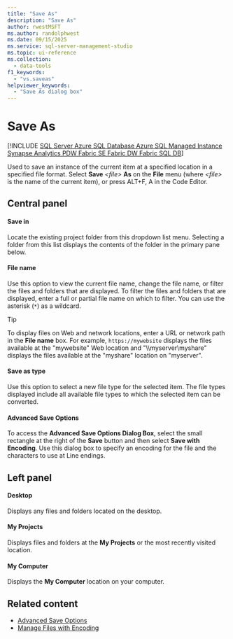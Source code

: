 ```yaml
---
title: "Save As"
description: "Save As"
author: rwestMSFT
ms.author: randolphwest
ms.date: 09/15/2025
ms.service: sql-server-management-studio
ms.topic: ui-reference
ms.collection:
  - data-tools
f1_keywords:
  - "vs.saveas"
helpviewer_keywords:
  - "Save As dialog box"
---
```

# Save As

[!INCLUDE [SQL Server Azure SQL Database Azure SQL Managed Instance Synapse Analytics PDW Fabric SE Fabric DW Fabric SQL DB](../includes/applies-to-version/sql-asdb-asdbmi-asa-pdw-fabricse-fabricdw-fabricsqldb.md)]

Used to save an instance of the current item at a specified location in a specified file format. Select **Save** *\<file\>* **As** on the **File** menu (where *\<file\>* is the name of the current item), or press ALT+F, A in the Code Editor.

## Central panel

#### Save in

Locate the existing project folder from this dropdown list menu. Selecting a folder from this list displays the contents of the folder in the primary pane below.

#### File name

Use this option to view the current file name, change the file name, or filter the files and folders that are displayed. To filter the files and folders that are displayed, enter a full or partial file name on which to filter. You can use the asterisk (`*`) as a wildcard.

> [!TIP]  
> To display files on Web and network locations, enter a URL or network path in the **File name** box. For example, `https://mywebsite` displays the files available at the "mywebsite" Web location and "\\\myserver\myshare" displays the files available at the "myshare" location on "myserver".

#### Save as type

Use this option to select a new file type for the selected item. The file types displayed include all available file types to which the selected item can be converted.

#### Advanced Save Options

To access the **Advanced Save Options Dialog Box**, select the small rectangle at the right of the **Save** button and then select **Save with Encoding**. Use this dialog box to specify an encoding for the file and the characters to use at Line endings.

## Left panel

#### Desktop

Displays any files and folders located on the desktop.

#### My Projects

Displays files and folders at the **My Projects** or the most recently visited location.

#### My Computer

Displays the **My Computer** location on your computer.

## Related content

- [Advanced Save Options](advanced-save-options.md)
- [Manage Files with Encoding](../solution/manage-files-with-encoding.md)
